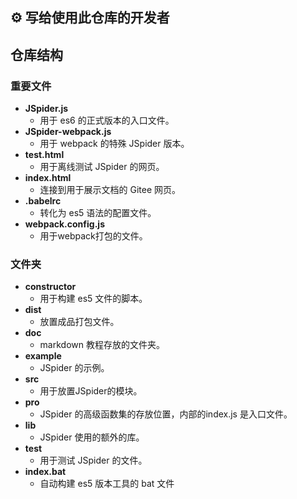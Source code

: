 ## :gear: 写给使用此仓库的开发者

## 仓库结构
### 重要文件
- **JSpider.js** 
    - 用于 es6 的正式版本的入口文件。
- **JSpider-webpack.js** 
    - 用于 webpack 的特殊 JSpider 版本。
- **test.html**
    - 用于离线测试 JSpider 的网页。
- **index.html** 
    - 连接到用于展示文档的 Gitee 网页。
- **.babelrc** 
    - 转化为 es5 语法的配置文件。
- **webpack.config.js** 
    - 用于webpack打包的文件。

### 文件夹
- **constructor** 
    - 用于构建 es5 文件的脚本。
- **dist**
    - 放置成品打包文件。
- **doc**
    - markdown 教程存放的文件夹。
- **example**
    - JSpider 的示例。
- **src**
    - 用于放置JSpider的模块。
- **pro**
    - JSpider 的高级函数集的存放位置，内部的index.js 是入口文件。
- **lib**
    - JSpider 使用的额外的库。
- **test**
    - 用于测试 JSpider 的文件。
- **index.bat**
    - 自动构建 es5 版本工具的 bat 文件